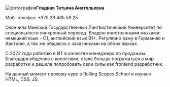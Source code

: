 
![фотография](/rsschool-cv/Photo.png)**Гладкая Татьяна Анатольевна**

Моб. телефон: +375 29 435 59 25

Окончила Минский Государственный Лингвистический Университет по специальности синхронный перевод. Владею иностранными языками: немецкий язык - С1, английский язык B1+. Регулярно езжу в Германию и Австрию, а так же общаюсь с заказчиками на обоих языках.

С 2022 года работаю в ИТ в качестве менеджера по продажам. Благодаря общению с коллегами, стала больше погружаться в мир разработки и решила попробовать свои силы как frontend разработчик. 

На данный момент прохожу курс в Rolling Scopes School и изучаю HTML, CSS, JS.

